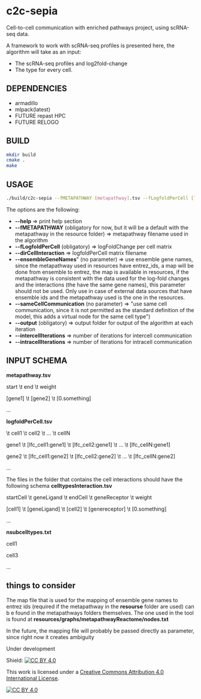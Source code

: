 # c2c-sepia
Cell-to-cell communication with enriched pathways project, using scRNA-seq data.

A framework to work with scRNA-seq profiles is presented here, the algorithm will take as an input:
- The scRNA-seq profiles and log2fold-change
- The type for every cell.

## DEPENDENCIES
- armadillo
- mlpack(latest)
- FUTURE repast HPC
- FUTURE RELOGO

## BUILD
```bash
mkdir build
cmake .
make
```

## USAGE
```bash
./build/c2c-sepia --fMETAPATHWAY [metapathway].tsv --fLogfoldPerCell [logfoldPerCell].tsv --dirCellInteraction [celltypesInteractionFolder]
```

The options are the following:
- **--help**  => print help section
- **--fMETAPATHWAY** (obligatory for now, but it will be a default with the metapathway in the resource folder) => metapathway filename used in the algorithm
- **--fLogfoldPerCell** (obligatory) => logFoldChange per cell matrix
- **--dirCellInteraction** => logfoldPerCell matrix filename
- **--ensembleGeneNames**" (no parameter) => use ensemble gene names, since the metapathway used in resources have entrez_ids, a map will be done from ensemble to entrez, the map is available in resources, if the metapathway is consistent with the data used for the log-fold changes and the interactions (the have the same gene names), this parameter should not be used. Only use in case of external data sources that have ensemble ids and the metapathway used is the one in the resources.
- **--sameCellCommunication** (no parameter) => "use same cell communication, since it is not permitted as the standard definition of the model, this adds a virtual node for the same cell type")
- **--output** (obligatory) => output folder for output of the algorithm at each iteration
- **--intercellIterations** => number of iterations for intercell communication
- **--intracellIterations** => number of iterations for intracell communication
    

## INPUT SCHEMA
**metapathway.tsv**

start \t end \t weight

[gene1] \t [gene2] \t [0.something]

...



**logfoldPerCell.tsv**

\t cell1 \t cell2 \t ... \t cellN 

gene1 \t [lfc_cell1:gene1] \t [lfc_cell2:gene1] \t ... \t [lfc_cellN:gene1]

gene2 \t [lfc_cell1:gene2] \t [lfc_cell2:gene2] \t ... \t [lfc_cellN:gene2]

...


The files in the folder that contains the cell interactions should have the following schema
**celltypesInteraction.tsv**

startCell \t geneLigand \t endCell \t geneReceptor \t weight

[cell1] \t [geneLigand] \t [cell2] \t [genereceptor] \t [0.something]

...



**nsubcelltypes.txt**

cell1

cell3

...



## things to consider
The map file that is used for the mapping of ensemble gene names to entrez ids (required if the metapathway in the __resourse__ folder are used) can b e found in the metapathways folders themselves. The one used in the tool is found at __resources/graphs/metapathwayReactome/nodes.txt__

In the future, the mapping file will probably be passed directly as parameter, since right now it creates ambiguity


Under development

Shield: [![CC BY 4.0][cc-by-shield]][cc-by]

This work is licensed under a
[Creative Commons Attribution 4.0 International License][cc-by].

[![CC BY 4.0][cc-by-image]][cc-by]

[cc-by]: http://creativecommons.org/licenses/by/4.0/
[cc-by-image]: https://i.creativecommons.org/l/by/4.0/88x31.png
[cc-by-shield]: https://img.shields.io/badge/License-CC%20BY%204.0-lightgrey.svg
